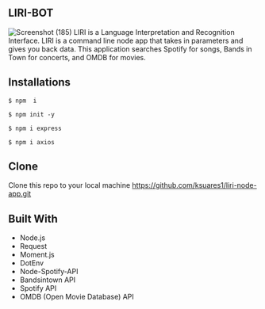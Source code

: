 ## LIRI-BOT
![Screenshot (185)](https://user-images.githubusercontent.com/44280043/81571367-dd334880-936f-11ea-925f-7ff89d458d62.png)
LIRI is a Language Interpretation and Recognition Interface. LIRI is a command line node app that takes in parameters and gives you back data. This application searches Spotify for songs, Bands in Town for concerts, and OMDB for movies. 
 

## Installations
```$ npm  i ```

 ```$ npm init -y ```
 
 ``` $ npm i express ```
 
 ```$ npm i axios ```
 
 ## Clone
Clone this repo to your local machine https://github.com/ksuares1/liri-node-app.git
 

## Built With 
 - Node.js
- Request
- Moment.js 
- DotEnv 
- Node-Spotify-API 
- Bandsintown API
- Spotify API
- OMDB (Open Movie Database) API
